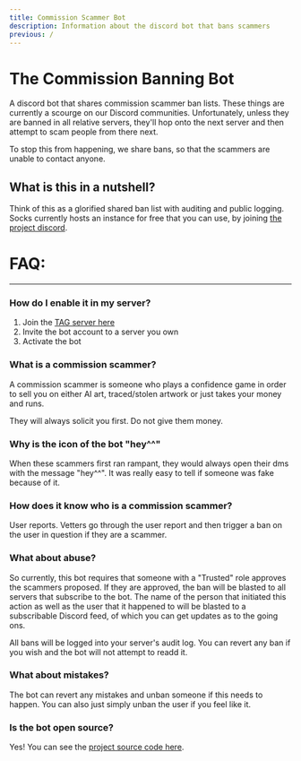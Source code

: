 ```yaml
---
title: Commission Scammer Bot
description: Information about the discord bot that bans scammers
previous: /
---
```


# The Commission Banning Bot

A discord bot that shares commission scammer ban lists. These things are currently a scourge on our Discord communities. Unfortunately, unless they are banned in all relative servers, they'll hop onto the next server and then attempt to scam people from there next.

To stop this from happening, we share bans, so that the scammers are unable to contact anyone.

## What is this in a nutshell?

Think of this as a glorified shared ban list with auditing and public logging. Socks currently hosts an instance for free that you can use, by joining [the project discord](/discord).

# FAQ:
---

### How do I enable it in my server?

1. Join the [TAG server here](/discord) 
2. Invite the bot account to a server you own
3. Activate the bot

### What is a commission scammer?

A commission scammer is someone who plays a confidence game in order to sell you on either AI art, traced/stolen artwork or just takes your money and runs.

They will always solicit you first. Do not give them money.

### Why is the icon of the bot "hey^^"

When these scammers first ran rampant, they would always open their dms with the message "hey^^". It was really easy to tell if someone was fake because of it.

### How does it know who is a commission scammer?

User reports. Vetters go through the user report and then trigger a ban on the user in question if they are a scammer.

### What about abuse?

So currently, this bot requires that someone with a "Trusted" role approves the scammers proposed. If they are approved, the ban will be blasted to all servers that subscribe to the bot. The name of the person that initiated this action as well as the user that it happened to will be blasted to a subscribable Discord feed, of which you can get updates as to the going ons.

All bans will be logged into your server's audit log. You can revert any ban if you wish and the bot will not attempt to readd it.

### What about mistakes?

The bot can revert any mistakes and unban someone if this needs to happen. You can also just simply unban the user if you feel like it.

### Is the bot open source?

Yes! You can see the [project source code here](https://github.com/SocksTheWolf/AntiScamBot).